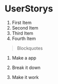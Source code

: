 # UserStorys

 1. First Item
 2. Second Item
 3. Third Item
 4. Fourth Item 
> Blockquotes

1. Make a app

2. Break it down

3. Make it work


